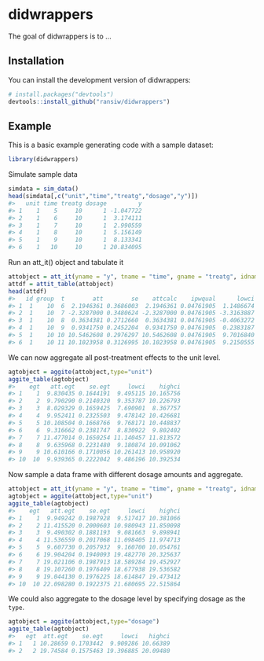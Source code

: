 
<!-- README.md is generated from README.Rmd. Please edit that file -->

# didwrappers

<!-- badges: start -->
<!-- badges: end -->

The goal of didwrappers is to …

## Installation

You can install the development version of didwrappers:

``` r
# install.packages("devtools")
devtools::install_github("ransiw/didwrappers")
```

## Example

This is a basic example generating code with a sample dataset:

``` r
library(didwrappers)
```

Simulate sample data

``` r
simdata = sim_data()
head(simdata[,c("unit","time","treatg","dosage","y")])
#>   unit time treatg dosage         y
#> 1    1    5     10      1 -1.047722
#> 2    1    6     10      1  3.174111
#> 3    1    7     10      1  2.990559
#> 4    1    8     10      1  5.156149
#> 5    1    9     10      1  8.133341
#> 6    1   10     10      1 20.834095
```

Run an att_it() object and tabulate it

``` r
attobject = att_it(yname = "y", tname = "time", gname = "treatg", idname ="unit", data = simdata)
attdf = attit_table(attobject)
head(attdf)
#>   id group  t        att        se    attcalc    ipwqual      lowci    highci
#> 1  1    10  6  2.1946361 0.3686003  2.1946361 0.04761905  1.1486674  3.240605
#> 2  1    10  7 -2.3287000 0.3480624 -2.3287000 0.04761905 -3.3163887 -1.341011
#> 3  1    10  8  0.3634381 0.2712660  0.3634381 0.04761905 -0.4063272  1.133203
#> 4  1    10  9  0.9341750 0.2452204  0.9341750 0.04761905  0.2383187  1.630031
#> 5  1    10 10 10.5462608 0.2976297 10.5462608 0.04761905  9.7016840 11.390838
#> 6  1    10 11 10.1023958 0.3126995 10.1023958 0.04761905  9.2150555 10.989736
```

We can now aggregate all post-treatment effects to the unit level.

``` r
agtobject = aggite(attobject,type="unit")
aggite_table(agtobject)
#>    egt   att.egt    se.egt     lowci    highci
#> 1    1  9.830435 0.1644191  9.495115 10.165756
#> 2    2  9.790290 0.2140320  9.353787 10.226793
#> 3    3  8.029329 0.1659425  7.690901  8.367757
#> 4    4  9.952411 0.2325503  9.478142 10.426681
#> 5    5 10.108504 0.1668766  9.768171 10.448837
#> 6    6  9.316662 0.2381747  8.830922  9.802402
#> 7    7 11.477014 0.1650254 11.140457 11.813572
#> 8    8  9.635968 0.2231480  9.180874 10.091062
#> 9    9 10.610166 0.1710056 10.261413 10.958920
#> 10  10  9.939365 0.2222042  9.486196 10.392534
```

Now sample a data frame with different dosage amounts and aggregate.

``` r
attobject = att_it(yname = "y", tname = "time", gname = "treatg", idname ="unit", cohortnames = "dosage", data = sim_data(dosage = rep(c(1,2),each=5)))
agtobject = aggite(attobject,type="unit")
aggite_table(agtobject)
#>    egt   att.egt    se.egt     lowci    highci
#> 1    1  9.949242 0.1987928  9.517417 10.381066
#> 2    2 11.415520 0.2000603 10.980943 11.850098
#> 3    3  9.490302 0.1881193  9.081663  9.898941
#> 4    4 11.536559 0.2017068 11.098405 11.974713
#> 5    5  9.607730 0.2057932  9.160700 10.054761
#> 6    6 19.904204 0.1940093 19.482770 20.325637
#> 7    7 19.021106 0.1987913 18.589284 19.452927
#> 8    8 19.107260 0.1976409 18.677938 19.536582
#> 9    9 19.044130 0.1976225 18.614847 19.473412
#> 10  10 22.098280 0.1922375 21.680695 22.515864
```

We could also aggregate to the dosage level by specifying dosage as the
`type`.

``` r
agtobject = aggite(attobject,type="dosage")
aggite_table(agtobject)
#>   egt  att.egt    se.egt     lowci   highci
#> 1   1 10.28659 0.1703442  9.909286 10.66389
#> 2   2 19.74584 0.1575463 19.396885 20.09480
```
